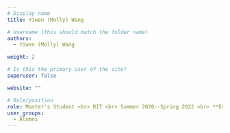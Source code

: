 ```yaml
---
# Display name
title: Yiwen (Molly) Wang

# Username (this should match the folder name)
authors:
  - Yiwen (Molly) Wang

weight: 2

# Is this the primary user of the site?
superuser: false

website: ""

# Role/position
role: Master's Student <br> RIT <br> Summer 2020--Spring 2022 <br> **Employment** --   University of Maryland, College Park <br> **Position** -- PhD Student
user_groups:
  - Alumni
---
```

